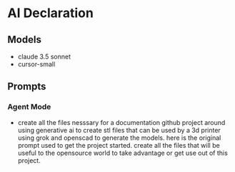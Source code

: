 # AI Declaration

## Models
- claude 3.5 sonnet
- cursor-small

## Prompts
### Agent Mode
* create all the files nesssary for a documentation github project around using generative ai to create stl files that can be used by a 3d printer using grok and openscad to generate the models. here is the original prompt used to get the project started. create all the files that will be useful to the opensource world to take advantage or get use out of this project.
